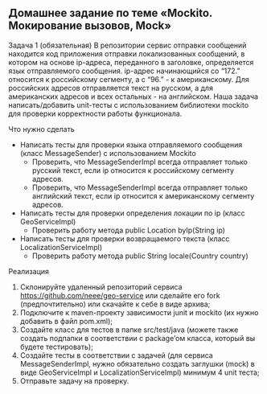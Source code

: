 ## Домашнее задание по теме «Mockito. Мокирование вызовов, Mock»
Задача 1 (обязательная)
В репозитории cервис отправки сообщений находится код приложения отправки локализованных сообщений, в котором на основе ip-адреса, переданного в заголовке, определяется язык отправляемого сообщения. ip-адрес начинающийся со “172.” относится к российскому сегменту, а с “96.” - к американскому. Для российских адресов отправляется текст на русском, а для американских адресов и всех остальных - на английском. Наша задача написать/добавить unit-тесты с использованием библиотеки mockito для проверки корректности работы функционала.

Что нужно сделать

* Написать тесты для проверки языка отправляемого сообщения (класс MessageSender) с использованием Mockito
    * Проверить, что MessageSenderImpl всегда отправляет только русский текст, если ip относится к российскому сегменту адресов.
    * Проверить, что MessageSenderImpl всегда отправляет только английский текст, если ip относится к американскому сегменту адресов.
* Написать тесты для проверки определения локации по ip (класс GeoServiceImpl)
    * Проверить работу метода public Location byIp(String ip)
* Написать тесты для проверки возвращаемого текста (класс LocalizationServiceImpl)
    * Проверить работу метода public String locale(Country country)

Реализация

1. Склонируйте удаленный репозиторий сервиса https://github.com/neee/geo-service или сделайте его fork (предпочтительно) или скачайте к себе в виде архива;
2. Подключите к maven-проекту зависимости junit и mockito (их нужно добавить в файл pom.xml);
3. Создайте класс для тестов в папке src/test/java (можете также создать подпапки в соответствии с package’ом класса, который вы будете тестировать);
4. Создайте тесты в соответствии с задачей (для сервиса MessageSenderImpl, нужно обязательно создать заглушки (mock) в виде GeoServiceImpl и LocalizationServiceImpl) минимум 4 unit теста;
5. Отправьте задачу на проверку.
